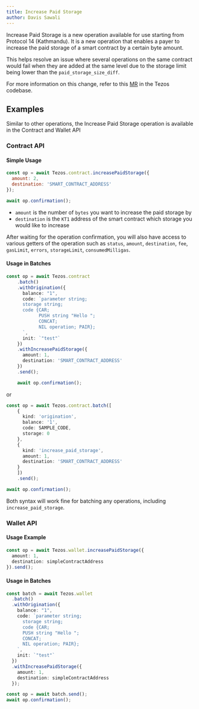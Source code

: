 ```yaml
---
title: Increase Paid Storage
author: Davis Sawali
---
```


Increase Paid Storage is a new operation available for use starting from Protocol 14 (Kathmandu). It is a new operation that enables a payer to increase the paid storage of a smart contract by a certain byte amount.

This helps resolve an issue where several operations on the same contract would fail when they are added at the same level due to the storage limit being lower than the `paid_storage_size_diff`.

For more information on this change, refer to this [MR](https://gitlab.com/tezos/tezos/-/merge_requests/5605) in the Tezos codebase.
## Examples
Similar to other operations, the Increase Paid Storage operation is available in the Contract and Wallet API

### Contract API

#### Simple Usage
```js
const op = await Tezos.contract.increasePaidStorage({
  amount: 2,
  destination: 'SMART_CONTRACT_ADDRESS'
});

await op.confirmation();
```
- `amount` is the number of `bytes` you want to increase the paid storage by
- `destination` is the `KT1` address of the smart contract which storage you would like to increase

After waiting for the operation confirmation, you will also have access to various getters of the operation such as `status`, `amount`, `destination`, `fee`, `gasLimit`, `errors`, `storageLimit`, `consumedMilligas`.

#### Usage in Batches
```typescript
const op = await Tezos.contract
    .batch()
    .withOrigination({
      balance: "1",
      code: `parameter string;
      storage string;
      code {CAR;
            PUSH string "Hello ";
            CONCAT;
            NIL operation; PAIR};
      `,
      init: `"test"`
    })
    .withIncreasePaidStorage({
      amount: 1,
      destination: 'SMART_CONTRACT_ADDRESS'
    })
    .send();

    await op.confirmation();
```

or 
```typescript
const op = await Tezos.contract.batch([
    {
      kind: 'origination', 
      balance: '1', 
      code: SAMPLE_CODE, 
      storage: 0 
    },
    { 
      kind: 'increase_paid_storage',
      amount: 1, 
      destination: 'SMART_CONTRACT_ADDRESS' 
    } 
    ])
    .send();

await op.confirmation();
```

Both syntax will work fine for batching any operations, including `increase_paid_storage`.

### Wallet API

#### Usage Example
```typescript
const op = await Tezos.wallet.increasePaidStorage({
  amount: 1,
  destination: simpleContractAddress
}).send();
```

#### Usage in Batches
```typescript
const batch = await Tezos.wallet
  .batch()
  .withOrigination({
    balance: "1",
    code: `parameter string;
      storage string;
      code {CAR;
      PUSH string "Hello ";
      CONCAT;
      NIL operation; PAIR};
    `,
    init: `"test"`
  })
  .withIncreasePaidStorage({
    amount: 1,
    destination: simpleContractAddress
  });

const op = await batch.send();
await op.confirmation();
```
